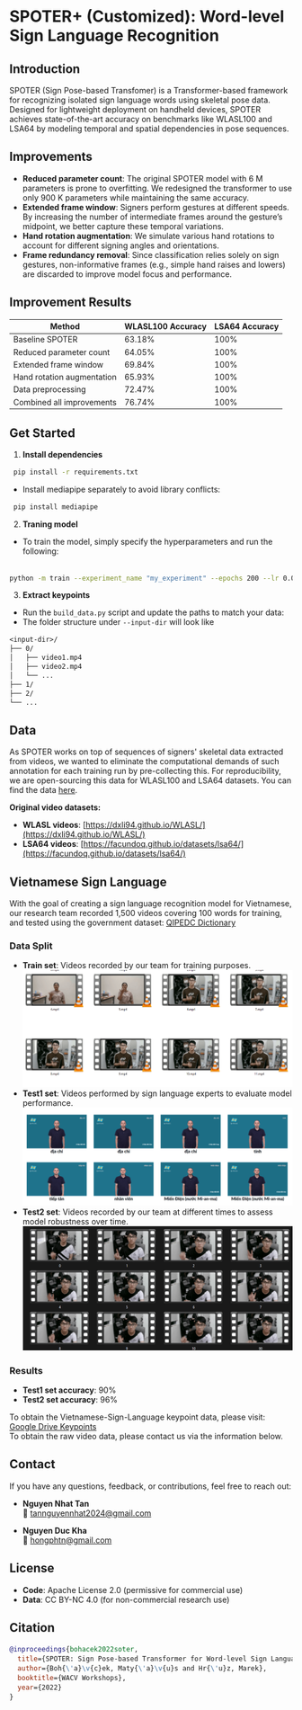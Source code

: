 # SPOTER+ (Customized): Word-level Sign Language Recognition

## Introduction

SPOTER (Sign Pose-based Transfomer) is a Transformer-based framework for recognizing isolated sign language words using skeletal pose data. Designed for lightweight deployment on handheld devices, SPOTER achieves state-of-the-art accuracy on benchmarks like WLASL100 and LSA64 by modeling temporal and spatial dependencies in pose sequences.

## Improvements

- **Reduced parameter count**: The original SPOTER model with 6 M parameters is prone to overfitting. We redesigned the transformer to use only 900 K parameters while maintaining the same accuracy.
- **Extended frame window**: Signers perform gestures at different speeds. By increasing the number of intermediate frames around the gesture’s midpoint, we better capture these temporal variations.
- **Hand rotation augmentation**: We simulate various hand rotations to account for different signing angles and orientations.
- **Frame redundancy removal**: Since classification relies solely on sign gestures, non-informative frames (e.g., simple hand raises and lowers) are discarded to improve model focus and performance.


## Improvement Results

| Method                         | WLASL100 Accuracy | LSA64 Accuracy |
|--------------------------------|-------------------|----------------|
| Baseline SPOTER                | 63.18%            | 100%           |
| Reduced parameter count        | 64.05%            | 100%           |
| Extended frame window          | 69.84%            | 100%           |
| Hand rotation augmentation     | 65.93%            | 100%           |
| Data preprocessing             | 72.47%            | 100%           |
| Combined all improvements      | 76.74%            | 100%           |


## Get Started


1. **Install dependencies**
```bash
 pip install -r requirements.txt
 ```
- Install mediapipe separately to avoid library conflicts:
```bash
 pip install mediapipe
 ```
2. **Traning model**
- To train the model, simply specify the hyperparameters and run the following:
```bash

python -m train --experiment_name "my_experiment" --epochs 200 --lr 0.001 --training_set_path "data/train.csv" --validation_set_path "data/test1.csv" --testing_set_path "data/test2.csv" --num_classes 100
```

3. **Extract keypoints**
- Run the `build_data.py` script and update the paths to match your data:
- The folder structure under `--input-dir` will look like
```text
<input-dir>/
├── 0/
│   ├── video1.mp4
│   ├── video2.mp4
│   └── ...
├── 1/
├── 2/
└── ...
```
## Data

As SPOTER works on top of sequences of signers' skeletal data extracted from videos, we wanted to eliminate the computational demands of such annotation for each training run by pre-collecting this. For reproducibility, we are open-sourcing this data for WLASL100 and LSA64 datasets. You can find the data [here](https://github.com/maty-bohacek/spoter/releases/tag/supplementary-data).

**Original video datasets:**
- **WLASL videos**: [https://dxli94.github.io/WLASL/](https://dxli94.github.io/WLASL/)
- **LSA64 videos**: [https://facundoq.github.io/datasets/lsa64/](https://facundoq.github.io/datasets/lsa64/)

## Vietnamese Sign Language
With the goal of creating a sign language recognition model for Vietnamese, our research team recorded 1,500 videos covering 100 words for training, and tested using the government dataset: [QIPEDC Dictionary](https://qipedc.moet.gov.vn/dictionary)

### Data Split
- **Train set**: Videos recorded by our team for training purposes.  
  ![Train Example](images/vsl_train.png)
- **Test1 set**: Videos performed by sign language experts to evaluate model performance.  
  ![Test1 Example](images/vsl_test1.png)
- **Test2 set**: Videos recorded by our team at different times to assess model robustness over time.  
  ![Test2 Example](images/vsl_test2.png)

### Results
- **Test1 set accuracy**: 90%
- **Test2 set accuracy**: 96%

To obtain the Vietnamese-Sign-Language keypoint data, please visit: [Google Drive Keypoints](https://drive.google.com/file/d/1wBC214-6rjHB-QuWl6GWuuFpdT28xppV/view?usp=sharing)
<br>To obtain the raw video data, please contact us via the information below.

## Contact

If you have any questions, feedback, or contributions, feel free to reach out:

- **Nguyen Nhat Tan**  
  📧 [tannguyennhat2024@gmail.com](mailto:tannguyennhat2024@gmail.com)  


- **Nguyen Duc Kha**  
  📧 [hongphtn@gmail.com](mailto:hongphtn@gmail.com)
## License

- **Code**: Apache License 2.0 (permissive for commercial use)
- **Data**: CC BY-NC 4.0 (for non-commercial research use)



## Citation


```bibtex
@inproceedings{bohacek2022soter,
  title={SPOTER: Sign Pose-based Transformer for Word-level Sign Language Recognition},
  author={Boh{\'a}\v{c}ek, Maty{\'a}\v{u}s and Hr{\'u}z, Marek},
  booktitle={WACV Workshops},
  year={2022}
}
```

